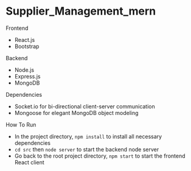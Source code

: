 # Supplier_Management_mern

Frontend
- React.js
- Bootstrap

Backend
- Node.js
- Express.js
- MongoDB

Dependencies
- Socket.io for bi-directional client-server communication
- Mongoose for elegant MongoDB object modeling

How To Run
- In the project directory, `npm install` to install all necessary dependencies
- `cd src` then `node server` to start the backend node server
- Go back to the root project directory, `npm start` to start the frontend React client
